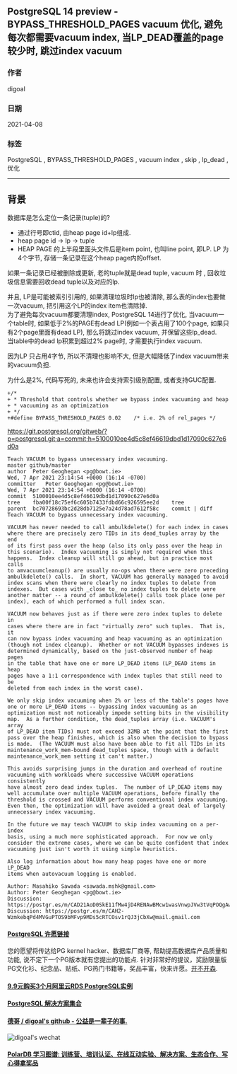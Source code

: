 ## PostgreSQL 14 preview - BYPASS_THRESHOLD_PAGES vacuum 优化, 避免每次都需要vacuum index, 当LP_DEAD覆盖的page较少时, 跳过index vacuum  
      
### 作者      
digoal      
      
### 日期      
2021-04-08       
      
### 标签      
PostgreSQL , BYPASS_THRESHOLD_PAGES , vacuum index , skip , lp_dead , 优化      
      
----      
      
## 背景    
  
数据库是怎么定位一条记录(tuple)的?  
- 通过行号即ctid, 由heap page id+lp组成.  
- heap page id -> lp -> tuple  
- HEAP PAGE 的上半段里面头文件后是item point, 也叫line point, 即LP. LP 为4个字节, 存储一条记录在这个heap page内的offset.  
  
如果一条记录已经被删除或更新, 老的tuple就是dead tuple, vacuum 时 , 回收垃圾信息需要回收dead tuple以及对应的lp.  
  
并且, LP是可能被索引引用的, 如果清理垃圾时lp也被清除, 那么表的index也要做一次vacuum, 把引用这个LP的index item也清除掉.   
为了避免每次vacuum都要清理index, PostgreSQL 14进行了优化, 当vacuum一个table时, 如果低于2%的PAGE有dead LP(例如一个表占用了100个page, 如果只有2个page里面有dead LP), 那么将跳过index vacuum, 并保留这些lp_dead.  
当table中的dead lp积累到超过2% page时, 才需要执行index vacuum.  
  
因为LP 只占用4字节, 所以不清理也影响不大, 但是大幅降低了index vacuum带来的vacuum负担.     
  
为什么是2%, 代码写死的, 未来也许会支持索引级别配置, 或者支持GUC配置.  
  
```  
+/*  
+ * Threshold that controls whether we bypass index vacuuming and heap  
+ * vacuuming as an optimization  
+ */  
+#define BYPASS_THRESHOLD_PAGES 0.02    /* i.e. 2% of rel_pages */  
```  
  
https://git.postgresql.org/gitweb/?p=postgresql.git;a=commit;h=5100010ee4d5c8ef46619dbd1d17090c627e6d0a  
  
```  
Teach VACUUM to bypass unnecessary index vacuuming.  
master github/master  
author	Peter Geoghegan <pg@bowt.ie>	  
Wed, 7 Apr 2021 23:14:54 +0000 (16:14 -0700)  
committer	Peter Geoghegan <pg@bowt.ie>	  
Wed, 7 Apr 2021 23:14:54 +0000 (16:14 -0700)  
commit	5100010ee4d5c8ef46619dbd1d17090c627e6d0a  
tree	fba00f18c75ef6c605b7433fdbd66c926595ee2d	tree  
parent	bc70728693bc2d28db7125e7a24d78ad7612f58c	commit | diff  
Teach VACUUM to bypass unnecessary index vacuuming.  
  
VACUUM has never needed to call ambulkdelete() for each index in cases  
where there are precisely zero TIDs in its dead_tuples array by the end  
of its first pass over the heap (also its only pass over the heap in  
this scenario).  Index vacuuming is simply not required when this  
happens.  Index cleanup will still go ahead, but in practice most calls  
to amvacuumcleanup() are usually no-ops when there were zero preceding  
ambulkdelete() calls.  In short, VACUUM has generally managed to avoid  
index scans when there were clearly no index tuples to delete from  
indexes.  But cases with _close to_ no index tuples to delete were  
another matter -- a round of ambulkdelete() calls took place (one per  
index), each of which performed a full index scan.  
  
VACUUM now behaves just as if there were zero index tuples to delete in  
cases where there are in fact "virtually zero" such tuples.  That is, it  
can now bypass index vacuuming and heap vacuuming as an optimization  
(though not index cleanup).  Whether or not VACUUM bypasses indexes is  
determined dynamically, based on the just-observed number of heap pages  
in the table that have one or more LP_DEAD items (LP_DEAD items in heap  
pages have a 1:1 correspondence with index tuples that still need to be  
deleted from each index in the worst case).  
  
We only skip index vacuuming when 2% or less of the table's pages have  
one or more LP_DEAD items -- bypassing index vacuuming as an  
optimization must not noticeably impede setting bits in the visibility  
map.  As a further condition, the dead_tuples array (i.e. VACUUM's array  
of LP_DEAD item TIDs) must not exceed 32MB at the point that the first  
pass over the heap finishes, which is also when the decision to bypass  
is made.  (The VACUUM must also have been able to fit all TIDs in its  
maintenance_work_mem-bound dead_tuples space, though with a default  
maintenance_work_mem setting it can't matter.)  
  
This avoids surprising jumps in the duration and overhead of routine  
vacuuming with workloads where successive VACUUM operations consistently  
have almost zero dead index tuples.  The number of LP_DEAD items may  
well accumulate over multiple VACUUM operations, before finally the  
threshold is crossed and VACUUM performs conventional index vacuuming.  
Even then, the optimization will have avoided a great deal of largely  
unnecessary index vacuuming.  
  
In the future we may teach VACUUM to skip index vacuuming on a per-index  
basis, using a much more sophisticated approach.  For now we only  
consider the extreme cases, where we can be quite confident that index  
vacuuming just isn't worth it using simple heuristics.  
  
Also log information about how many heap pages have one or more LP_DEAD  
items when autovacuum logging is enabled.  
  
Author: Masahiko Sawada <sawada.mshk@gmail.com>  
Author: Peter Geoghegan <pg@bowt.ie>  
Discussion: https://postgr.es/m/CAD21AoD0SkE11fMw4jD4RENAwBMcw1wasVnwpJVw3tVqPOQgAw@mail.gmail.com  
Discussion: https://postgr.es/m/CAH2-WzmkebqPd4MVGuPTOS9bMFvp9MDs5cRTCOsv1rQJ3jCbXw@mail.gmail.com  
```  
  
  
  
  
#### [PostgreSQL 许愿链接](https://github.com/digoal/blog/issues/76 "269ac3d1c492e938c0191101c7238216")
您的愿望将传达给PG kernel hacker、数据库厂商等, 帮助提高数据库产品质量和功能, 说不定下一个PG版本就有您提出的功能点. 针对非常好的提议，奖励限量版PG文化衫、纪念品、贴纸、PG热门书籍等，奖品丰富，快来许愿。[开不开森](https://github.com/digoal/blog/issues/76 "269ac3d1c492e938c0191101c7238216").  
  
  
#### [9.9元购买3个月阿里云RDS PostgreSQL实例](https://www.aliyun.com/database/postgresqlactivity "57258f76c37864c6e6d23383d05714ea")
  
  
#### [PostgreSQL 解决方案集合](https://yq.aliyun.com/topic/118 "40cff096e9ed7122c512b35d8561d9c8")
  
  
#### [德哥 / digoal's github - 公益是一辈子的事.](https://github.com/digoal/blog/blob/master/README.md "22709685feb7cab07d30f30387f0a9ae")
  
  
![digoal's wechat](../pic/digoal_weixin.jpg "f7ad92eeba24523fd47a6e1a0e691b59")
  
  
#### [PolarDB 学习图谱: 训练营、培训认证、在线互动实验、解决方案、生态合作、写心得拿奖品](https://www.aliyun.com/database/openpolardb/activity "8642f60e04ed0c814bf9cb9677976bd4")
  
